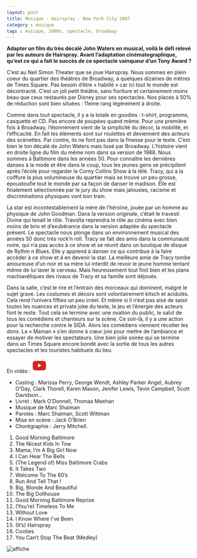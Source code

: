 ```yaml
---
layout: post
title: Musique - Hairspray - New York City 2007
category : musique
tags : musique, 2000s, spectacle, broadway
---
```


**Adapter un film du très décalé John Waters en musical, voilà le défi relevé par les auteurs de Hairspray. Avant l’adaptation cinématographique, qu’est ce qui a fait le succès de ce spectacle vainqueur d’un Tony Award ?**

C’est au Neil Simon Theater que se joue Hairspray. Nous sommes en plein coeur du quartier des théâtres de Broadway, à quelques dizaines de mètres de Times Square. Pas besoin d’être « habillé » car ici tout le monde est décontracté. C’est un joli petit théâtre, sans fioriture et certainement moins beau que ceux restaurés par Disney pour ses spectacles. Nos places à 50% de réduction sont bien situées : 11eme rang légèrement à droite.

Comme dans tout spectacle, il y a la totale en goodies : t-shirt, programme, casquette et CD. Pas encore de poupées quand même. Pour une première fois à Broadway, l’étonnement vient de la simplicité du décor, la mobilité, et l’efficacité. En fait les éléments sont sur roulettes et deviennent des acteurs des scènettes. Par contre, ils ne font pas dans la finesse pour le texte. C’est bien le ton décalé de John Waters mais lissé par Broadway. L’histoire vient en droite ligne du film du même nom dans sa version de 1988. Nous sommes à Baltimore dans les années 50. Pour connaître les dernières danses à la mode et être dans le coup, tous les jeunes gens se précipitent après l’école pour regarder le Corny Collins Show à la télé. Tracy, qui a la coiffure la plus volumineuse du quartier mais se trouve un peu grosse, époustoufle tout le monde par sa façon de danser le madison. Elle est finalement sélectionnée par le jury du show mais jalousies, racisme et discriminations physiques vont bon train.

La star est incontestablement la mère de l’héroïne, jouée par un homme au physique de John Goodman. Dans la version originale, c’était le travesti Divine qui tenait le rôle. Travolta reprendra le rôle au cinéma avec bien moins de brio et d’exubérance dans la version adaptée du spectacle présent. Le spectacle nous plonge dans un environnement musical des années 50 donc très rock’n roll. Tracy se fait des amis dans la communauté noire, qui n’a pas accès à ce show et se réunit dans un boutique de disque de Rythm n Blues. Elle y apprend à danser ce qui contribue à la faire accèder à ce show et à en devenir la star. La meilleure amie de Tracy tombe amoureuse d’un noir et sa mère lui interdit de revoir le jeune homme tentant même de lui laver le cerveau. Mais heureusement tout finit bien et les plans machiavéliques des rivaux de Tracy et sa famille sont déjoués.

Dans la salle, c’est le rire et l’entrain des morceaux qui dominent, malgré le sujet grave. Les costumes et décors sont volontairement kitsch et acidulés. Cela rend l’univers fifties un peu irréel. Et même si il n’est pas aisé de saisir toutes les nuances et private joke du texte, le jeu et l’énergie des acteurs font le reste. Tout cela se termine avec une ovation du public, le salut de tous les comédiens et chanteurs sur la scène. Ce soir-là, il y a une action pour la recherche contre le SIDA. Alors les comédiens viennent récolter les dons. La « Maman » s’en donne à cœur joie pour mettre de l’ambiance et essayer de motiver les spectateurs. Une bien jolie soirée qui se termine dans un Times Square encore bondé avec la sortie de tous les autres spectacles et les touristes habituels du lieu.

En vidéo : [![Vidéo](/images/youtube.png)](https://www.youtube.com/watch?v=ReXLP_lcB18)

* Casting : Marissa Perry, George Wendt, Ashley Parker Angel, Aubrey O’Day, Clark Thorell, Karen Mason, Jenifer Lewis, Tevin Campbell, Scott Davidson…
* Livret : Mark O’Donnell, Thomas Meehan
* Musique de Marc Shaiman
* Paroles : Marc Shaiman, Scott Wittman
* Mise en scène : Jack O’Brien
* Chorégraphie : Jerry Mitchell.

1. Good Morning Baltimore
2. The Nicest Kids In Tow
3. Mama, I’m A Big Girl Now
4. I Can Hear The Bells
5. (The Legend of) Miss Baltimore Crabs
6. It Takes Two
7. Welcome To The 60’s
8. Run And Tell That !
9. Big, Blonde And Beautiful
10. The Big Dollhouse
11. Good Morning Baltimore Reprise
12. (You’re) Timeless To Me
13. Without Love
14. I Know Where I’ve Been
15. (It’s) Hairspray
16. Cooties
17. You Can’t Stop The Beat (Medley)

![affiche](https://filedn.eu/llqi9IBxlYouGRXYG2xlROb/img/2007/hairspray.jpg)
